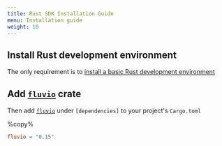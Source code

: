 ```yaml
---
title: Rust SDK Installation Guide
menu: Installation guide
weight: 10
---
```


## Install Rust development environment

The only requirement is to [install a basic Rust development environment](https://www.rust-lang.org/tools/install)

## Add [`fluvio`] crate

Then add [`fluvio`] under `[dependencies]` to your project's `Cargo.toml` 

%copy%
```toml
fluvio = "0.15"
```

[`fluvio`]: https://crates.io/crates/fluvio